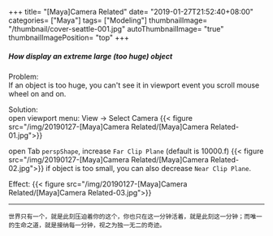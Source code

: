 +++
title= "[Maya]Camera Related"
date= "2019-01-27T21:52:40+08:00"
categories= ["Maya"]
tags= ["Modeling"]
thumbnailImage= "/thumbnail/cover-seattle-001.jpg"
autoThumbnailImage= "true"
thumbnailImagePosition= "top"
+++

##### How display an extreme large (too huge) object
<!--more-->
Problem:  
If an object is too huge, you can't see it in viewport event you scroll mouse wheel on and on.

Solution:  
open viewport menu: View -> Select Camera
{{< figure src="/img/20190127-[Maya]Camera Related/[Maya]Camera Related-01.jpg">}}

open Tab `perspShape`, increase `Far Clip Plane` (default is 10000.f)
{{< figure src="/img/20190127-[Maya]Camera Related/[Maya]Camera Related-02.jpg">}}
if object is too small, you can also decrease `Near Clip Plane`.

Effect:
{{< figure src="/img/20190127-[Maya]Camera Related/[Maya]Camera Related-03.jpg">}}


***
`世界只有一个，就是此刻压迫着你的这个，你也只在这一分钟活着，就是此刻这一分钟；而唯一的生命之道，就是接纳每一分钟，视之为独一无二的奇迹。`
